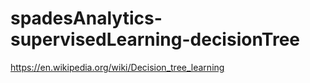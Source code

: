 # spadesAnalytics-supervisedLearning-decisionTree
https://en.wikipedia.org/wiki/Decision_tree_learning
